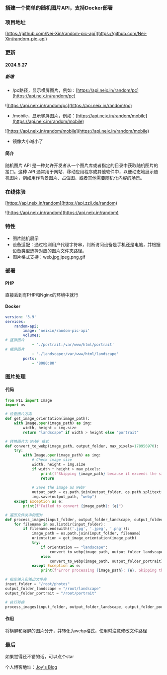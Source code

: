 ### 搭建一个简单的随机图片API，支持Docker部署

### 项目地址

[https://github.com/Nei-Xin/random-pic-api](https://github.com/Nei-Xin/random-pic-api)

### 更新

#### 2024.5.27

##### 新增

- /pc路径，显示横屏图片，例如：[https://api.neix.in/random/pc](https://api.neix.in/random/pc)

![https://api.neix.in/random/pc](https://api.neix.in/random/pc)

- /mobile，显示竖屏图片，例如：[https://api.neix.in/random/mobile](https://api.neix.in/random/mobile)

![https://api.neix.in/random/mobile](https://api.neix.in/random/mobile)

- 镜像大小减小了

#### 简介

随机图片 API 是一种允许开发者从一个图片库或者指定的目录中获取随机图片的接口。这种 API 通常用于网站、移动应用程序或其他软件中，以便动态地展示随机图片，例如用作背景图片、占位图、或者其他需要随机化内容的场景。

### 在线体验

[https://api.neix.in/random](https://api.zzii.de/random)

![https://api.neix.in/random](https://api.neix.in/random)

### 特性

- 图片随机展示
- 设备适配：通过检测用户代理字符串，判断访问设备是手机还是电脑，并根据设备类型选择对应的图片文件夹路径。
- 图片格式支持：web,jpg,jpeg,png,gif

### 部署

#### PHP

直接丢到有PHP和Nginx的环境中就行

#### Docker

```yml
version: '3.9'
services:
    random-api:
        image: 'neixin/random-pic-api'
        volumes:
# 竖屏图片
            - './portrait:/var/www/html/portrait'
# 横屏图片
            - './landscape:/var/www/html/landscape'
        ports:
            - '8080:80'
```

### 图片处理

#### 代码

```py
from PIL import Image
import os

# 检查图片方向
def get_image_orientation(image_path):
    with Image.open(image_path) as img:
        width, height = img.size
        return "landscape" if width > height else "portrait"

# 转换图片为 WebP 格式
def convert_to_webp(image_path, output_folder, max_pixels=178956970):
    try:
        with Image.open(image_path) as img:
            # Check image size
            width, height = img.size
            if width * height > max_pixels:
                print(f"Skipping {image_path} because it exceeds the size limit.")
                return
            
            # Save the image as WebP
            output_path = os.path.join(output_folder, os.path.splitext(os.path.basename(image_path))[0] + ".webp")
            img.save(output_path, "webp")
    except Exception as e:
        print(f"Failed to convert {image_path}: {e}")

# 遍历文件夹中的图片
def process_images(input_folder, output_folder_landscape, output_folder_portrait):
    for filename in os.listdir(input_folder):
        if filename.endswith(('.jpg', '.jpeg', '.png')):
            image_path = os.path.join(input_folder, filename)
            orientation = get_image_orientation(image_path)
            try:
                if orientation == "landscape":
                    convert_to_webp(image_path, output_folder_landscape)
                else:
                    convert_to_webp(image_path, output_folder_portrait)
            except Exception as e:
                print(f"Error processing {image_path}: {e}. Skipping this image.")

# 指定输入和输出文件夹
input_folder = "/root/photos"
output_folder_landscape = "/root/landscape"
output_folder_portrait = "/root/portrait"

# 执行转换
process_images(input_folder, output_folder_landscape, output_folder_portrait)
```

#### 作用

将横屏和竖屏的图片分开，并转化为webp格式，使用时注意修改文件路径

### 最后

如果觉得还不错的话，可以点个star

个人博客地址：[Joy's Blog](https://blog.gckjoy.com/)
